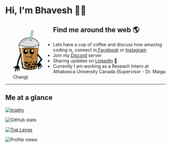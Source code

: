 # Hi, I'm Bhavesh 👋🏼 

## Find me around the web 🌎 <a href="https://github.com/sponsors/M0nica"><img align="left" width="150" height="150" src="https://github.com/Sayantan-world/temporary-images/blob/master/coffee.gif?raw=true"></a>

- Lets have a cup of coffee and discuss how amazing coding is, connect in<a href="https://www.facebook.com/bhavesh.gandhi.927/" target="_blank"> Facebook</a> or <a href="https://www.instagram.com/_bhavesh.here_/?hl=en" target="_blank"> Instagram</a>
- Join my <a href="https://discord.gg/QTTmDjg" target="_blank">Discord</a> server
- Sharing updates on <a href="https://www.linkedin.com/in/bhavesh-g-23672416b/" target="_blank">LinkedIn</a> 💼
- Currently I am working as a Reseach Intern at Athabasca University Canada.(Supervisor - Dr. Maiga Chang)
---

## Me at a glance

[![trophy](https://github-profile-trophy.vercel.app/?username=SeekerHub&show_icons=true&theme=darkhub)](https://github.com/ryo-ma/github-profile-trophy)

![GitHub stats](https://github-readme-stats.vercel.app/api?username=SeekerHub&show_icons=true&theme=radical) 

[![Top Langs](https://github-readme-stats.vercel.app/api/top-langs/?username=SeekerHub&show_icons=true&theme=radical)](https://github.com/anuraghazra/github-readme-stats)

![Profile views](https://gpvc.arturio.dev/SeekerHub) 

<!--
**SeekerHub/SeekerHub** is a ✨ _special_ ✨ repository because its `README.md` (this file) appears on your GitHub profile.



Here are some ideas to get you started:

- 🔭 I’m currently working on ...
- 🌱 I’m currently learning ...
- 👯 I’m looking to collaborate on ...
- 🤔 I’m looking for help with ...
- 💬 Ask me about ...
- 📫 How to reach me: ...
- 😄 Pronouns: ...
- ⚡ Fun fact: ...
-->
